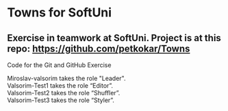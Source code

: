 # Towns for SoftUni

## Exercise in teamwork at SoftUni. Project is at this repo: https://github.com/petkokar/Towns

Code for the Git and GitHub Exercise

Miroslav-valsorim takes the role "Leader".  
Valsorim-Test1 takes the role “Editor”.  
Valsorim-Test2 takes the role “Shuffler”.  
Valsorim-Test3 takes the role “Styler”.  